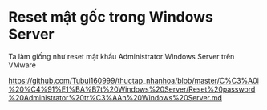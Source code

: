 # Reset mật gốc trong Windows Server

Ta làm giống như reset mật khẩu Administrator Windows Server trên VMware

https://github.com/Tubui160999/thuctap_nhanhoa/blob/master/C%C3%A0i%20%C4%91%E1%BA%B7t%20Windows%20Server/Reset%20password%20Administrator%20tr%C3%AAn%20Windows%20Server.md

